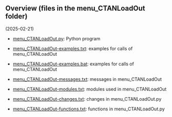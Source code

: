 ## Overview (files in the menu_CTANLoadOut folder)
(2025-02-21)

* [menu_CTANLoadOut.py](./menu_CTANLoadOut.py "Python program"):
   Python program

* [menu_CTANLoadOut-examples.txt](./menu_CTANLoadOut-examples.txt "examples for calls of menu_CTANLoadOut"):
   examples for calls of menu_CTANLoadOut

* [menu_CTANLoadOut-examples.bat](./menu_CTANLoadOut-examples.bat "Windows batch file for menu_CTANLoadOut calls"):
   examples for calls of menu_CTANLoadOut

* [menu_CTANLoadOut-messages.txt](./menu_CTANLoadOut-messages.txt "messages in menu_CTANLoadOut"):
   messages in menu_CTANLoadOut 

* [menu_CTANLoadOut-modules.txt](./menu_CTANLoadOut-modules.txt "modules used in menu_CTANLoadOut.py"):
   modules used in menu_CTANLoadOut

* [menu_CTANLoadOut-changes.txt](./menu_CTANLoadOut-changes.txt "changes in menu_CTANLoadOut.py"):
   changes in menu_CTANLoadOut.py

* [menu_CTANLoadOut-functions.txt](./menu_CTANLoadOut-functions.txt "functions in menu_CTANLoadOut.py"):
   functions in menu_CTANLoadOut.py
